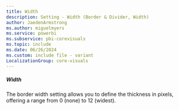 ```yaml
---
title: Width
description: Setting - Width (Border & Divider, Width)
author: JaedenArmstrong
ms.author: miguelmyers
ms.service: powerbi
ms.subservice: pbi-corevisuals
ms.topic: include
ms.date: 06/26/2024
ms.custom: include file - variant
LocalizationGroup: core-visuals
---
```

##### Width

The border width setting allows you to define the thickness in pixels, offering a range from 0 (none) to 12 (widest).
